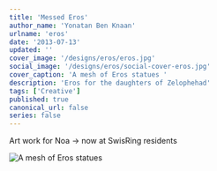 ```yaml
---
title: 'Messed Eros'
author_name: 'Yonatan Ben Knaan'
urlname: 'eros'
date: '2013-07-13'
updated: ''
cover_image: '/designs/eros/eros.jpg'
social_image: '/designs/eros/social-cover-eros.jpg'
cover_caption: 'A mesh of Eros statues '
description: 'Eros for the daughters of Zelophehad'
tags: ['Creative']
published: true
canonical_url: false
series: false
---
```

Art work for Noa -> now at SwisRing residents 

![A mesh of Eros statues](/designs/eros/eros.jpg)







